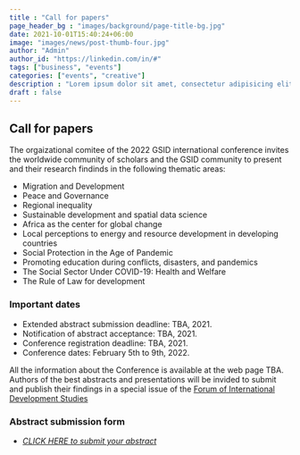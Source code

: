 ```yaml
---
title : "Call for papers"
page_header_bg : "images/background/page-title-bg.jpg"
date: 2021-10-01T15:40:24+06:00
image: "images/news/post-thumb-four.jpg"
author: "Admin"
author_id: "https://linkedin.com/in/#"
tags: ["business", "events"]
categories: ["events", "creative"]
description : "Lorem ipsum dolor sit amet, consectetur adipisicing elit. Maiores, velit."
draft : false
---
```


## Call for papers

The orgaizational comitee of the 2022 GSID international conference invites the worldwide community of scholars and the GSID community to present and their research findinds in the following thematic areas:   

- Migration and Development
- Peace and Governance
- Regional inequality
- Sustainable development and spatial data science
- Africa as the center for global change
- Local perceptions to energy and resource development in developing countries
- Social Protection in the Age of Pandemic
- Promoting education during conflicts, disasters, and pandemics
- The Social Sector Under COVID-19: Health and Welfare
- The Rule of Law for development

### Important dates

- Extended abstract submission deadline: TBA, 2021.
- Notification of abstract acceptance: TBA, 2021.
- Conference registration deadline: TBA, 2021.
- Conference dates: February 5th to 9th, 2022.
  
All the information about the Conference is available at the web page TBA. Authors of the best abstracts and presentations will be invided to submit and publish their findings in a special issue of the [Forum of International Development Studies](https://www4.gsid.nagoya-u.ac.jp/en/research/publications)


### Abstract submission form 

- [_CLICK HERE to submit your abstract_](https://docs.google.com/forms/d/e/1FAIpQLSd748_Hr0vEjXIOPUZLMNUki-_RuLyWUg2aYQuaYHArVxpggw/viewform?usp=sf_link)